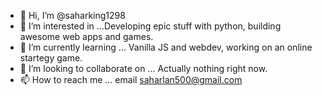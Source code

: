 - 👋 Hi, I’m @saharking1298
- 👀 I’m interested in ...Developing epic stuff with python, building awesome web apps and games.
- 🌱 I’m currently learning ... Vanilla JS and webdev, working on an online startegy game.
- 💞️ I’m looking to collaborate on ... Actually nothing right now.
- 📫 How to reach me ... email saharlan500@gmail.com

<!---
saharking1298/saharking1298 is a ✨ special ✨ repository because its `README.md` (this file) appears on your GitHub profile.
You can click the Preview link to take a look at your changes.
--->
